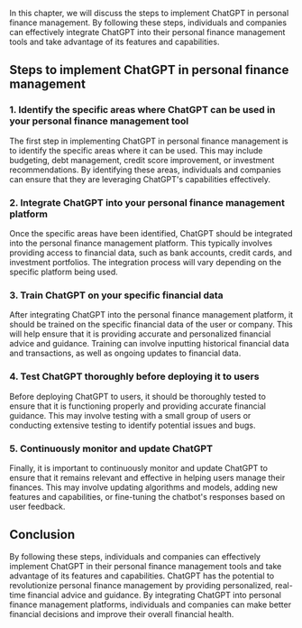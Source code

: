 
In this chapter, we will discuss the steps to implement ChatGPT in personal finance management. By following these steps, individuals and companies can effectively integrate ChatGPT into their personal finance management tools and take advantage of its features and capabilities.

Steps to implement ChatGPT in personal finance management
---------------------------------------------------------

### 1. Identify the specific areas where ChatGPT can be used in your personal finance management tool

The first step in implementing ChatGPT in personal finance management is to identify the specific areas where it can be used. This may include budgeting, debt management, credit score improvement, or investment recommendations. By identifying these areas, individuals and companies can ensure that they are leveraging ChatGPT's capabilities effectively.

### 2. Integrate ChatGPT into your personal finance management platform

Once the specific areas have been identified, ChatGPT should be integrated into the personal finance management platform. This typically involves providing access to financial data, such as bank accounts, credit cards, and investment portfolios. The integration process will vary depending on the specific platform being used.

### 3. Train ChatGPT on your specific financial data

After integrating ChatGPT into the personal finance management platform, it should be trained on the specific financial data of the user or company. This will help ensure that it is providing accurate and personalized financial advice and guidance. Training can involve inputting historical financial data and transactions, as well as ongoing updates to financial data.

### 4. Test ChatGPT thoroughly before deploying it to users

Before deploying ChatGPT to users, it should be thoroughly tested to ensure that it is functioning properly and providing accurate financial guidance. This may involve testing with a small group of users or conducting extensive testing to identify potential issues and bugs.

### 5. Continuously monitor and update ChatGPT

Finally, it is important to continuously monitor and update ChatGPT to ensure that it remains relevant and effective in helping users manage their finances. This may involve updating algorithms and models, adding new features and capabilities, or fine-tuning the chatbot's responses based on user feedback.

Conclusion
----------

By following these steps, individuals and companies can effectively implement ChatGPT in their personal finance management tools and take advantage of its features and capabilities. ChatGPT has the potential to revolutionize personal finance management by providing personalized, real-time financial advice and guidance. By integrating ChatGPT into personal finance management platforms, individuals and companies can make better financial decisions and improve their overall financial health.
